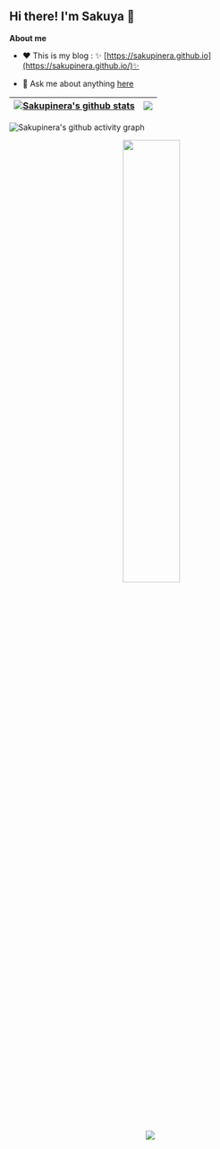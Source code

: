 ## Hi there! I'm Sakuya 👋

**About me**

- ❤️ This is my blog : ✨ [https://sakupinera.github.io](https://sakupinera.github.io/)✨ 

- 💬 Ask me about anything [here](https://github.com/sakupinera/sakupinera/issues)

| <a href="#"><img align="center" src="https://github-readme-stats.vercel.app/api?username=sakupinera&count_private=true&show_icons=true&include_all_commits=true&theme=buefy&hide_border=true" alt="Sakupinera's github stats" /></a> | <a href="#"><img align="center" src="https://github-readme-stats.vercel.app/api/top-langs/?username=sakupinera&layout=compact&theme=buefy&hide_border=true" /></a> |
| ------------------------------------------------------------ | ------------------------------------------------------------ |

![Sakupinera's github activity graph](https://github-readme-activity-graph.cyclic.app/graph?username=sakupinera&theme=buefy)

<p align = "center">
  <img align = "center" src = "https://github-readme-streak-stats.herokuapp.com/?user=wangscaler&theme=buefy" width="45%">
</p>
<p align = "center" >   <img src = "https://komarev.com/ghpvc/?username=sakupinera" > </p> 

<!--
**Sakupinera/Sakupinera** is a ✨ _special_ ✨ repository because its `README.md` (this file) appears on your GitHub profile.

Here are some ideas to get you started:

- 🔭 I’m currently working on ...
- 🌱 I’m currently learning ...
- 👯 I’m looking to collaborate on ...
- 🤔 I’m looking for help with ...
- 💬 Ask me about ...
- 📫 How to reach me: ...
- 😄 Pronouns: ...
- ⚡ Fun fact: ...

--!>
